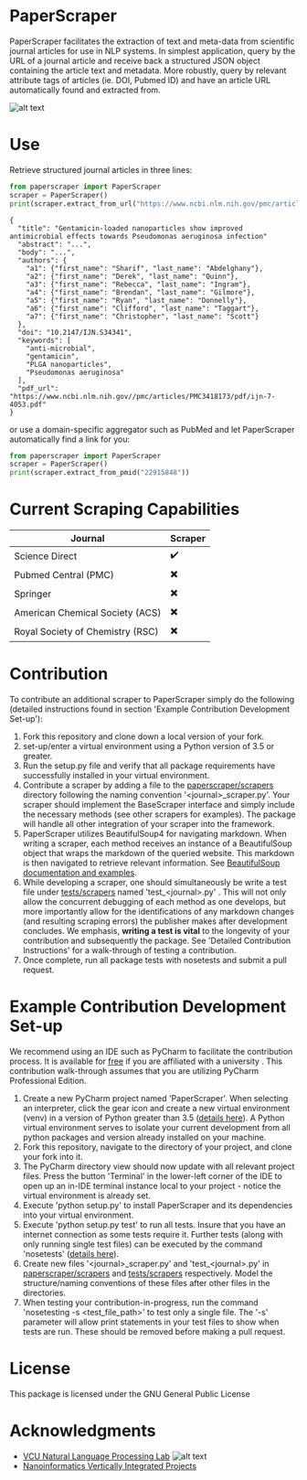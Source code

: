 
PaperScraper
============
PaperScraper facilitates the extraction of text and meta-data from scientific journal articles for use in NLP systems.
In simplest application, query by the URL of a journal article and receive back a structured JSON object containing the article text and metadata.
More robustly, query by relevant attribute tags of articles (ie. DOI, Pubmed ID) and have an article URL automatically found and extracted from.

![alt text](https://nlp.cs.vcu.edu/images/Edit_NanomedicineDatabase.png "Nanoinformatics")

Use
===
Retrieve structured journal articles in three lines:
```python
from paperscraper import PaperScraper
scraper = PaperScraper()
print(scraper.extract_from_url("https://www.ncbi.nlm.nih.gov/pmc/articles/PMC3418173/"))
```
```
{
  "title": "Gentamicin-loaded nanoparticles show improved antimicrobial effects towards Pseudomonas aeruginosa infection"
  "abstract": "...",
  "body": "...",
  "authors": {
    "a1": {"first_name": "Sharif", "last_name": "Abdelghany"},
    "a2": {"first_name": "Derek", "last_name": "Quinn"},
    "a3": {"first_name": "Rebecca", "last_name": "Ingram"},
    "a4": {"first_name": "Brendan", "last_name": "Gilmore"},
    "a5": {"first_name": "Ryan", "last_name": "Donnelly"},
    "a6": {"first_name": "Clifford", "last_name": "Taggart"},
    "a7": {"first_name": "Christopher", "last_name": "Scott"}
  },
  "doi": "10.2147/IJN.S34341",
  "keywords": [
    "anti-microbial",
    "gentamicin",
    "PLGA nanoparticles",
    "Pseudomonas aeruginosa"
  ],
  "pdf_url": "https://www.ncbi.nlm.nih.gov//pmc/articles/PMC3418173/pdf/ijn-7-4053.pdf"
}
```
or use a domain-specific aggregator such as PubMed and let PaperScraper automatically find a link for you:
```python
from paperscraper import PaperScraper
scraper = PaperScraper()
print(scraper.extract_from_pmid("22915848"))
```

Current Scraping Capabilities
=============================
Journal | Scraper |
--- | --- |
Science Direct | :heavy_check_mark: |
Pubmed Central (PMC) | :heavy_multiplication_x: |
Springer | :heavy_multiplication_x: |
American Chemical Society (ACS) | :heavy_multiplication_x: |
Royal Society of Chemistry (RSC) | :heavy_multiplication_x: |

Contribution
============
To contribute an additional scraper to PaperScraper simply do the following (detailed instructions found in section 'Example Contribution Development Set-up'):

1. Fork this repository and clone down a local version of your fork.
2. set-up/enter a virtual environment using a Python version of 3.5 or greater.
3. Run the setup.py file and verify that all package requirements have successfully installed in your virtual environment.
4. Contribute a scraper by adding a file to the [paperscraper/scrapers](paperscraper/scrapers) directory following the naming convention '\<journal\>_scraper.py'. Your scraper should implement the BaseScraper interface and simply include the necessary methods (see other scrapers for examples). The package will handle all other integration of your scraper into the framework.
5. PaperScraper utilizes BeautifulSoup4 for navigating markdown. When writing a scraper, each method receives an instance of a BeautifulSoup object that wraps the markdown of the queried website. This markdown is then navigated to retrieve relevant information. See [BeautifulSoup documentation and examples](https://www.crummy.com/software/BeautifulSoup/bs4/doc/).
6. While developing a scraper, one should simultaneously be write a test file under [tests/scrapers](tests/scrapers) named 'test_\<journal\>.py' . This will not only allow the concurrent debugging of each method as one develops, but more importantly allow for the identifications of any markdown changes (and resulting scraping errors) the publisher makes after development concludes. We emphasis, **writing a test is vital** to the longevity of your contribution and subsequently the package. See 'Detailed Contribution Instructions' for a walk-through of testing a contribution.
7. Once complete, run all package tests with nosetests and submit a pull request.


Example Contribution Development Set-up
=======================================
We recommend using an IDE such as PyCharm to facilitate the contribution process. It is available
for [free](https://www.jetbrains.com/student) if you are affiliated with a university . This contribution walk-through assumes that you are utilizing PyCharm Professional Edition.

1. Create a new PyCharm project named 'PaperScraper'. When selecting an interpreter, click the gear icon and create a new virtual environment (venv) in a version of Python greater than 3.5  ([details here](https://www.jetbrains.com/help/pycharm-edu/creating-virtual-environment.html)). A Python virtual environment serves to isolate your current development from all python packages and version already installed on your machine.
2. Fork this repository, navigate to the directory of your project, and clone your fork into it.
3. The PyCharm directory view should now update with all relevant project files. Press the button 'Terminal' in the lower-left corner of the IDE to open up an in-IDE terminal instance local to your project - notice the virtual environment is already set.
4. Execute 'python setup.py' to install PaperScraper and its dependencies into your virtual environment.
5. Execute 'python setup.py test' to run all tests. Insure that you have an internet connection as some tests require it. Further tests (along with only running single test files) can be executed by the command 'nosetests' ([details here](http://nose.readthedocs.io/en/latest/usage.html#selecting-tests)).
6. Create new files '\<journal\>\_scraper.py' and 'test\_\<journal\>.py' in [paperscraper/scrapers](paperscraper/scrapers) and [tests/scrapers](tests/scrapers) respectively. Model the structure/naming conventions of these files after other files in the directories.
7. When testing your contribution-in-progress, run the command 'nosetesting -s \<test_file_path\>' to test only a single file. The '-s' parameter will allow print statements in your test files to show when tests are run. These should be removed before making a pull request.

License
=======
This package is licensed under the GNU General Public License

Acknowledgments
===============
- [VCU Natural Language Processing Lab](https://nlp.cs.vcu.edu/)     ![alt text](https://nlp.cs.vcu.edu/images/vcu_head_logo "VCU")
- [Nanoinformatics Vertically Integrated Projects](https://rampages.us/nanoinformatics/)
